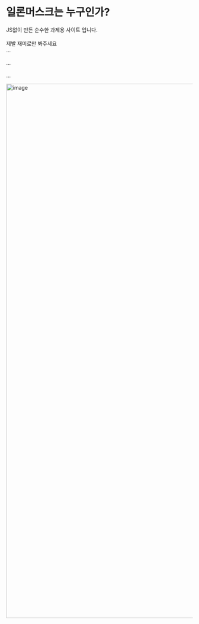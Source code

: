 # 일론머스크는 누구인가?

JS없이 만든 순수한 과제용 사이트 입니다.
<br><br/>
제발 재미로만 봐주세요
<br>...<br/>
<br>...<br/>
<br>...<br/>

<img width="1440" alt="image" src="https://github.com/qpwoei0123/Who_is_Elon_Musk/assets/85989215/c50f99b6-538f-4970-b317-958cc813b7e4">
